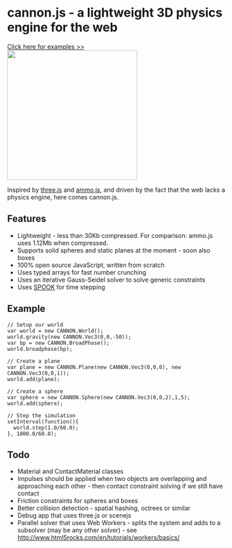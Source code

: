 # cannon.js - a lightweight 3D physics engine for the web

<a href="http://schteppe.github.com/cannon.js"> Click here for examples >><br><img src="http://granular.cs.umu.se/browserphysics/wp-content/uploads/2012/01/myphysicslib_javascript.png" width="300"></a>

Inspired by [three.js](https://github.com/mrdoob/three.js) and [ammo.js](https://github.com/kripken/ammo.js), and driven by the fact that the web lacks a physics engine, here comes cannon.js.
    
## Features

* Lightweight - less than 30Kb compressed. For comparison: ammo.js uses 1.12Mb when compressed.
* Supports solid spheres and static planes at the moment - soon also boxes
* 100% open source JavaScript, written from scratch
* Uses typed arrays for fast number crunching
* Uses an iterative Gauss-Seidel solver to solve generic constraints
* Uses [SPOOK](https://www8.cs.umu.se/kurser/5DV058/VT09/lectures/spooknotes.pdf) for time stepping

## Example
    // Setup our world
    var world = new CANNON.World();
    world.gravity(new CANNON.Vec3(0,0,-50));
    var bp = new CANNON.BroadPhase();
    world.broadphase(bp);
    
    // Create a plane
    var plane = new CANNON.Plane(new CANNON.Vec3(0,0,0), new CANNON.Vec3(0,0,1));
    world.add(plane);
    
    // Create a sphere
    var sphere = new CANNON.Sphere(new CANNON.Vec3(0,0,2),1,5);
    world.add(sphere);
    
    // Step the simulation
    setInterval(function(){
      world.step(1.0/60.0);
    }, 1000.0/60.0);

## Todo

* Material and ContactMaterial classes
* Impulses should be applied when two objects are overlapping and approaching each other - then contact constraint solving if we still have contact
* Friction constraints for spheres and boxes
* Better collision detection - spatial hashing, octrees or similar
* Debug app that uses three.js or scenejs
* Parallel solver that uses Web Workers - splits the system and adds to a subsolver (may be any other solver) - see http://www.html5rocks.com/en/tutorials/workers/basics/